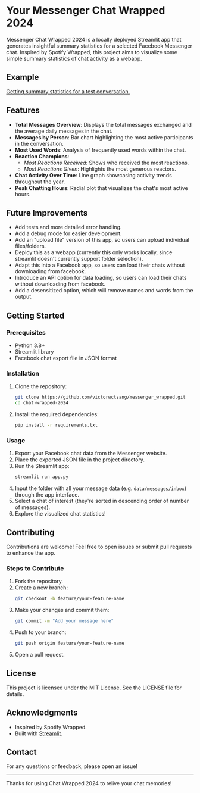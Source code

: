 # Your Messenger Chat Wrapped 2024

Messenger Chat Wrapped 2024 is a locally deployed Streamlit app that generates insightful summary statistics for a selected Facebook Messenger chat. Inspired by Spotify Wrapped, this project aims to visualize some simple summary statistics of chat activity as a webapp.

## Example

[Getting summary statistics for a test conversation.](https://github.com/user-attachments/assets/cdd818da-074a-487a-a85f-dd397fdfdfb9)

## Features
- **Total Messages Overview**: Displays the total messages exchanged and the average daily messages in the chat.
- **Messages by Person**: Bar chart highlighting the most active participants in the conversation.
- **Most Used Words**: Analysis of frequently used words within the chat.
- **Reaction Champions**:
  - *Most Reactions Received*: Shows who received the most reactions.
  - *Most Reactions Given*: Highlights the most generous reactors.
- **Chat Activity Over Time**: Line graph showcasing activity trends throughout the year.
- **Peak Chatting Hours**: Radial plot that visualizes the chat's most active hours.

## Future Improvements
* Add tests and more detailed error handling.
* Add a debug mode for easier development.
* Add an "upload file" version of this app, so users can upload individual files/folders.
* Deploy this as a webapp (currently this only works locally, since streamlit doesn't currently support folder selection).
* Adapt this into a Facebook app, so users can load their chats without downloading from facebook.
* Introduce an API option for data loading, so users can load their chats without downloading from facebook.
* Add a desensitized option, which will remove names and words from the output.

## Getting Started

### Prerequisites
- Python 3.8+
- Streamlit library
- Facebook chat export file in JSON format

### Installation
1. Clone the repository:
   ```bash
   git clone https://github.com/victorwctsang/messenger_wrapped.git
   cd chat-wrapped-2024
   ```
2. Install the required dependencies:
   ```bash
   pip install -r requirements.txt
   ```

### Usage
1. Export your Facebook chat data from the Messenger website.
2. Place the exported JSON file in the project directory.
3. Run the Streamlit app:
   ```bash
   streamlit run app.py
   ```
4. Input the folder with all your message data (e.g. `data/messages/inbox`) through the app interface.
5. Select a chat of interest (they're sorted in descending order of number of messages).
6. Explore the visualized chat statistics!

## Contributing
Contributions are welcome! Feel free to open issues or submit pull requests to enhance the app.

### Steps to Contribute
1. Fork the repository.
2. Create a new branch:
   ```bash
   git checkout -b feature/your-feature-name
   ```
3. Make your changes and commit them:
   ```bash
   git commit -m "Add your message here"
   ```
4. Push to your branch:
   ```bash
   git push origin feature/your-feature-name
   ```
5. Open a pull request.

## License
This project is licensed under the MIT License. See the LICENSE file for details.

## Acknowledgments
- Inspired by Spotify Wrapped.
- Built with [Streamlit](https://streamlit.io/).

## Contact
For any questions or feedback, please open an issue!

---
Thanks for using Chat Wrapped 2024 to relive your chat memories!
